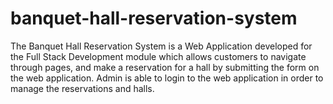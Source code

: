 # banquet-hall-reservation-system
The Banquet Hall Reservation System is a Web Application developed for the Full Stack Development module which allows customers to navigate through pages, and make a reservation for a hall by submitting the form on the web application. Admin is able to login to the web application in order to manage the reservations and halls.
